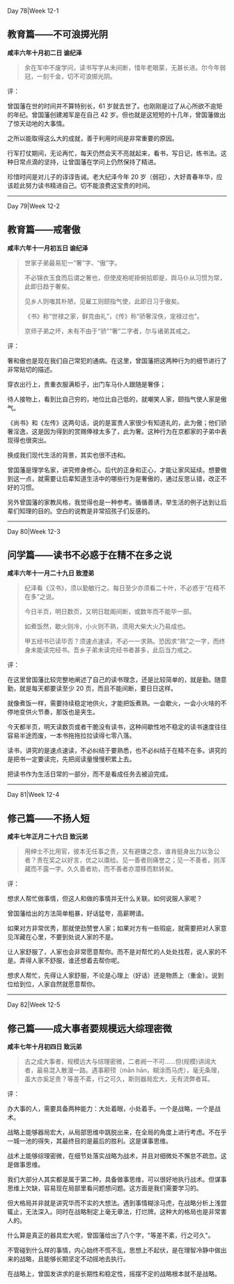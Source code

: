 Day 78|Week 12-1

## 教育篇——不可浪掷光阴

**咸丰六年十月初二日 谕纪泽**

> 余在军中不废学问，读书写字从未间断，惜年老眼蒙，无甚长进。尔今年弱冠，一刻千金，切不可浪掷光阴。

评：

曾国藩在世的时间并不算特别长，61 岁就去世了。也刚刚是过了从心所欲不逾矩的年纪。曾国藩创建湘军是在自己 42 岁。但也就是这短短的十几年，曾国藩做出了惊天动地的大事情。

之所以能取得这么大的成就，善于利用时间是非常重要的原因。

行军打仗期间，无论再忙，每天仍然会天不亮就起来，看书，写日记，练书法。这种日常点滴的坚持，让曾国藩在学问上仍然保持了精进。

珍惜时间是对儿子的谆谆告诫。老大纪泽今年 20 岁（弱冠），大好青春年华，应该趁此努力读书精进自己。切不能浪费这宝贵的时间。


------

Day 79|Week 12-2

## 教育篇——戒奢傲

**咸丰六年十一月初五日 谕纪泽**

>世家子弟最易犯一“奢”字、“傲”字。
>
>不必锦衣玉食而后谓之奢也，但使皮袍呢褂俯拾即是，舆马仆从习惯为常，此即日趋于奢矣。
>
>见乡人则嗤其朴陋，见雇工则颐指气使，此即日习于傲矣。
>
>《书》称“世禄之家，鲜克由礼”，《传》称“骄奢淫佚，宠禄过也”。
>
>京师子弟之坏，未有不由于“骄”“奢”二字者，尔与诸弟其戒之。

评：

奢和傲也是现在我们自己常犯的通病。在这里，曾国藩把这两种行为的细节进行了非常贴切的描述。

穿衣出行上，贵重衣服满柜子，出门车马仆人跟随是奢侈；

待人接物上，看到比自己穷的，地位比自己低的，就嘲笑人家，颐指气使人家是傲气。

《尚书》和《左传》这两句话，说的是富贵人家很少有知道礼的，此为傲；他们骄奢淫逸，这是因为得到的赏赐俸禄太多了，此为奢。这种行为在京都家的子弟中表现得也很突出。

换成我们现代生活的背景，其实也很不违和。

曾国藩是理学名家，讲究修身修心。后代的正身和正心，才能让家风延续。想要做到这一点，就需要让后辈知道生活中的哪些行为是奢傲的，通过反思认错，改正不好的习惯。

另外曾国藩的家教风格，我觉得也是一种参考。循循善诱，举生活的例子达到让后辈们知理的目的。空白的说教是非常招孩子们反感的。

------

Day 80|Week 12-3

## 问学篇——读书不必惑于在精不在多之说

**咸丰六年十一月二十九日 致澄弟**

> 纪泽看《汉书》，须以勤敏行之。每日至少亦须看二十叶，不必惑于“在精不在多”之说。
>
>今日半页，明日数页，又明日耽阁间断，或数年而不能毕一部。
>
>如煮饭然，歇火则冷，小火则不熟，须用大柴大火乃易成也。
>
>甲五经书已读毕否？须速点速读，不必一一求熟。恐因求“熟”之一字，而终身未能读完经书。吾乡子弟未读完经书者甚多，此后当力戒之。

评：


在这里曾国藩比较完整地阐述了自己的读书理念，还是比较简单的，就是勤。随意勤，就是每天都要读至少 20 页，而且不能间断，要日日这样。

就像煮饭一样，需要持续稳定地供火，才能把饭煮熟。一会歇火，一会小火啥的不停地变供火节奏，那饭也是夹生。

今天都半页，明天读数页或者干脆没有读书，这种间歇性地不稳定的读书速度往往容易半途而废，一本书拖拖拉拉读得七零八落。

读书，讲究的是速点速读，不必纠结于要熟悉，也不必纠结于在精不在多。讲究的是把书一定要读完，先把阅读量慢慢积累上去。

把读书作为生活日常的一部分，而不是看成任务去被迫完成。

------

Day 81|Week 12-4

## 修己篇——不扬人短

**咸丰七年正月二十六日 致沅弟**

>用绅士不比用官，彼本无任事之责，又有避嫌之念，谁肯挺身出力以急公者？贵在奖之以好言，优之以廪给。见一善者则痛誉之；见一不善者，则浑藏而不露一字。久久善者劝，而不善者亦潜移而默转矣。

评：

想求人帮忙做事情，但这人和做的事情并无什么关联。如何说服人家呢？

曾国藩给出的方法简单粗暴，好话猛夸，高薪聘请。

如果对方非常优秀，那就使劲赞誉人家；如果对方有一些瑕疵，就需要把对人家意见浑藏在心里，不要到处说人家的不是。

让人家舒服了，人家也会非常愿意帮你。而不是对帮忙的人处处找茬，说人家的不是。弄得人家不舒服，谁还想着去帮你呢。

想求人帮忙，先得让人家舒服，不论是心理上（好话）还是物质上（重金）。说到位给到位，人家自然就愿意帮你。

------

Day 82|Week 12-5

## 修己篇——成大事者要规模远大综理密微

**咸丰七年十月初四日 致沅弟**

>古之成大事者，规模远大与综理密微，二者阙一不可……但(规模)讲阔大者，最易混入散漫一路。遇事颟顸（mān hān，糊涂而马虎），毫无条理，虽大亦奚足贵？等差不紊，行之可久，斯则器局宏大，无有流弊者耳。

评：

办大事的人，需要具备两种能力：大处着眼，小处着手。一个是战略，一个是战术。

战略上能够器局宏大，从局部思维中跳脱出来，在全局的角度上进行考虑。不在乎一城一池的得失，其最终目的是最后的胜利。这是谋事思维。

战术上能够综理密微，在细节处落实战略为战术，并且对细微处不懈怠不疏忽。这是做事思维。

我们大部分人其实都是属于第二种，具备做事思维，可以很好地执行战术。但谋事思维上欠缺，容易现在局部里看问题想问题。这方面是我们需要学习的。

但大格局并非就是讲究华而不实的大想法。遇到事情糊涂马虎，在战略分析上浅尝辄止，无法深入。同时在战略制定上毫无章法，打烂牌。这种大的格局也是非常害人的。

什么算是真正的器具宏大呢，曾国藩给出了八个字，"等差不紊，行之可久"。

不管碰到什么样的事情，内心始终不慌不乱，思想上不起伏，是在理智冷静中做出来的战略，且能够长期坚定不动摇地去执行。

在战略上，曾国发讲求的是长期性和稳定性，摇摆不定的战略根本就不是战略。

















